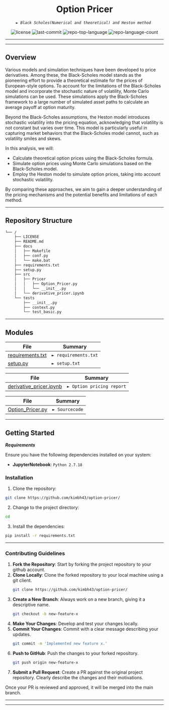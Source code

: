 <p align="center">
    <h1 align="center"> Option Pricer </h1>
</p>
<p align="center">
    <em><code>► Black Scholes(Numerical and theoretical) and Heston method </code></em>
</p>
<p align="center">
	<img src="https://img.shields.io/github/license/kimbh43/option-pricer?style=flat&color=0080ff" alt="license">
	<img src="https://img.shields.io/github/last-commit/kimbh43/option-pricer?style=flat&logo=git&logoColor=white&color=0080ff" alt="last-commit">
	<img src="https://img.shields.io/github/languages/top/kimbh43/option-pricer?style=flat&color=0080ff" alt="repo-top-language">
	<img src="https://img.shields.io/github/languages/count/kimbh43/option-pricer?style=flat&color=0080ff" alt="repo-language-count">
<p></p>
<hr>

---

##  Overview

Various models and simulation techniques have been developed to price derivatives. Among these, the Black-Scholes model stands as the pioneering effort to provide a theoretical estimate for the prices of European-style options. To account for the limitations of the Black-Scholes model and incorporate the stochastic nature of volatility, Monte Carlo simulations can be used. These simulations apply the Black-Scholes framework to a large number of simulated asset paths to calculate an average payoff at option maturity.

Beyond the Black-Scholes assumptions, the Heston model introduces stochastic volatility into the pricing equation, acknowledging that volatility is not constant but varies over time. This model is particularly useful in capturing market behaviors that the Black-Scholes model cannot, such as volatility smiles and skews.

In this analysis, we will:
- Calculate theoretical option prices using the Black-Scholes formula.
- Simulate option prices using Monte Carlo simulations based on the Black-Scholes model.
- Employ the Heston model to simulate option prices, taking into account stochastic volatility.

By comparing these approaches, we aim to gain a deeper understanding of the pricing mechanisms and the potential benefits and limitations of each method.

---

##  Repository Structure

```sh
└── /
    ├── LICENSE
    ├── README.md
    ├── docs
    │   ├── Makefile
    │   ├── conf.py
    │   └── make.bat
    ├── requirements.txt
    ├── setup.py
    ├── src
    │   ├── Pricer
    │   │   ├── Option_Pricer.py
    │   │   └── __init__.py
    │   └── derivative_pricer.ipynb
    └── tests
        ├── __init__.py
        ├── context.py
        └── test_basic.py
```

---

##  Modules

| File                                                                                      | Summary                         |
| ---                                                                                       | ---                             |
| [requirements.txt](https://github.com/kimbh43/option-pricer/blob/master/requirements.txt) | <code>► requirements.txt</code> |
| [setup.py](https://github.com/kimbh43/option-pricer/blob/master/setup.py)                 | <code>► setup.txt</code> |

| File                                                                                                        | Summary                         |
| ---                                                                                                         | ---                             |
| [derivative_pricer.ipynb](https://github.com/kimbh43/option-pricer/blob/master/src/derivative_pricer.ipynb) | <code>► Option pricing report</code> |

| File                                                                                                 | Summary                         |
| ---                                                                                                  | ---                             |
| [Option_Pricer.py](https://github.com/kimbh43/option-pricer/blob/master/src/Pricer/Option_Pricer.py) | <code>► Sourcecode</code> |


---

##  Getting Started

***Requirements***

Ensure you have the following dependencies installed on your system:

* **JupyterNotebook**: `Python 2.7.18`

###  Installation

1. Clone the  repository:

```sh
git clone https://github.com/kimbh43/option-pricer/
```

2. Change to the project directory:

```sh
cd 
```

3. Install the dependencies:

```sh
pip install -r requirements.txt
```

---

### Contributing Guidelines

1. **Fork the Repository**: Start by forking the project repository to your github account.
2. **Clone Locally**: Clone the forked repository to your local machine using a git client.
   ```sh
   git clone https://github.com/kimbh43/option-pricer/
   ```
3. **Create a New Branch**: Always work on a new branch, giving it a descriptive name.
   ```sh
   git checkout -b new-feature-x
   ```
4. **Make Your Changes**: Develop and test your changes locally.
5. **Commit Your Changes**: Commit with a clear message describing your updates.
   ```sh
   git commit -m 'Implemented new feature x.'
   ```
6. **Push to GitHub**: Push the changes to your forked repository.
   ```sh
   git push origin new-feature-x
   ```
7. **Submit a Pull Request**: Create a PR against the original project repository. Clearly describe the changes and their motivations.

Once your PR is reviewed and approved, it will be merged into the main branch.

</details>

---

---
